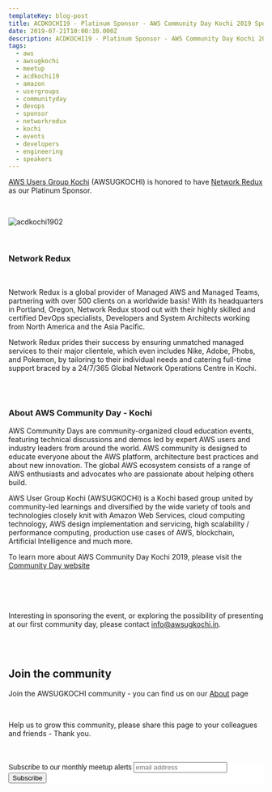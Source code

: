 ```yaml
---
templateKey: blog-post
title: ACDKOCHI19 - Platinum Sponsor - AWS Community Day Kochi 2019 Sponsor Announcement
date: 2019-07-21T10:00:10.000Z
description: ACDKOCHI19 - Platinum Sponsor - AWS Community Day Kochi 2019 Sponsor Announcement
tags:
  - aws
  - awsugkochi
  - meetup
  - acdkochi19
  - amazon
  - usergroups
  - communityday
  - devops
  - sponsor
  - networkredux
  - kochi
  - events
  - developers
  - engineering
  - speakers
---
```


[AWS Users Group Kochi](https://awsugkochi.in) (AWSUGKOCHI) is honored to have [Network Redux](https://www.networkredux.com) as our Platinum Sponsor.

<br>

![acdkochi1902](/img/awsugkochi-acdkochi19-sponsor-networkredux.jpg)

<br> 

<h3> Network Redux </h3>

<br> 

Network Redux is a global provider of Managed AWS and Managed Teams, partnering with over 500 clients on a worldwide basis! With its headquarters in Portland, Oregon, Network Redux stood out with their highly skilled and certified DevOps specialists, Developers and System Architects working from North America and the Asia Pacific. 

Network Redux prides their success by ensuring unmatched managed services to their major clientele, which even includes Nike, Adobe, Phobs, and Pokemon, by tailoring to their individual needs and catering full-time support braced by a 24/7/365 Global Network Operations Centre in Kochi.

<br> <br>
 
 <h3> About AWS Community Day - Kochi </h3>


AWS Community Days are community-organized cloud education events, featuring technical discussions and demos led by expert AWS users and industry leaders from around the world. AWS community is designed to educate everyone about the AWS platform, architecture best practices and about new innovation. The global AWS ecosystem consists of a range of AWS enthusiasts and advocates who are passionate about helping others build.

AWS User Group Kochi (AWSUGKOCHI) is a Kochi based group united by community-led learnings and diversified by the wide variety of tools and technologies closely knit with Amazon Web Services, cloud computing technology, AWS design implementation and servicing, high scalability / performance computing, production use cases of AWS, blockchain, Artificial Intelligence and much more.

To learn more about AWS Community Day Kochi 2019, please visit the [Community Day website](https://communityday.awsugkochi.in)




<br> <br> <br> <br> 
Interesting in sponsoring the event, or exploring the possibility of presenting at our first community day, please contact info@awsugkochi.in.



<br> <br>

## Join the community

Join the AWSUGKOCHI community - you can find us on our [About](https://awsugkochi.in/about) page

<br> 

Help us to grow this community, please share this page to your colleagues and friends - Thank you.

<br>
<br>

<!-- Begin Mailchimp Signup Form -->
<link href="//cdn-images.mailchimp.com/embedcode/slim-10_7.css" rel="stylesheet" type="text/css">
<style type="text/css">
	#mc_embed_signup{background:#fff; clear:left; font:14px Helvetica,Arial,sans-serif; }
	/* Add your own Mailchimp form style overrides in your site stylesheet or in this style block.
	   We recommend moving this block and the preceding CSS link to the HEAD of your HTML file. */
</style>
<div id="mc_embed_signup">
<form action="https://awsugkochi.us20.list-manage.com/subscribe/post?u=b4c4469413422365d2a2e5cf6&amp;id=d4837b9a16" method="post" id="mc-embedded-subscribe-form" name="mc-embedded-subscribe-form" class="validate" target="_blank" novalidate>
    <div id="mc_embed_signup_scroll">
	<label for="mce-EMAIL">Subscribe to our monthly meetup alerts</label>
	<input type="email" value="" name="EMAIL" class="email" id="mce-EMAIL" placeholder="email address" required>
    <!-- real people should not fill this in and expect good things - do not remove this or risk form bot signups-->
    <div style="position: absolute; left: -5000px;" aria-hidden="true"><input type="text" name="b_b4c4469413422365d2a2e5cf6_d4837b9a16" tabindex="-1" value=""></div>
    <div class="clear"><input type="submit" value="Subscribe" name="subscribe" id="mc-embedded-subscribe" class="button"></div>
    </div>
</form>
</div>

<!--End mc_embed_signup-->
